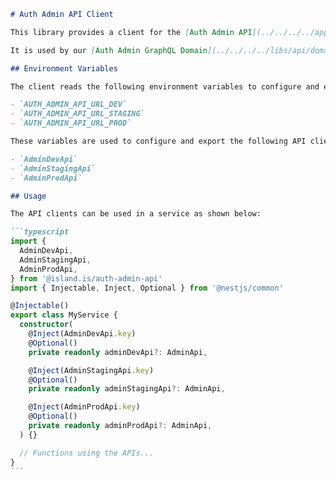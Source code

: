 ````markdown
# Auth Admin API Client

This library provides a client for the [Auth Admin API](../../../../apps/services/auth/admin-api/README.md).

It is used by our [Auth Admin GraphQL Domain](../../../../libs/api/domains/auth-admin/README.md) to communicate with the Auth Admin API across our development, staging, and production environments.

## Environment Variables

The client reads the following environment variables to configure and export the respective API clients:

- `AUTH_ADMIN_API_URL_DEV`
- `AUTH_ADMIN_API_URL_STAGING`
- `AUTH_ADMIN_API_URL_PROD`

These variables are used to configure and export the following API clients:

- `AdminDevApi`
- `AdminStagingApi`
- `AdminProdApi`

## Usage

The API clients can be used in a service as shown below:

```typescript
import {
  AdminDevApi,
  AdminStagingApi,
  AdminProdApi,
} from '@island.is/auth-admin-api'
import { Injectable, Inject, Optional } from '@nestjs/common'

@Injectable()
export class MyService {
  constructor(
    @Inject(AdminDevApi.key)
    @Optional()
    private readonly adminDevApi?: AdminApi,

    @Inject(AdminStagingApi.key)
    @Optional()
    private readonly adminStagingApi?: AdminApi,

    @Inject(AdminProdApi.key)
    @Optional()
    private readonly adminProdApi?: AdminApi,
  ) {}

  // Functions using the APIs...
}
```
````

```

```
